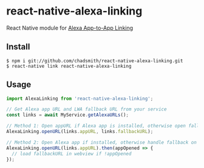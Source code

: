 # react-native-alexa-linking
React Native module for [Alexa App-to-App Linking](https://developer.amazon.com/en-US/docs/alexa/account-linking/app-to-app-account-linking-starting-from-your-app.html)

## Install
```
$ npm i git://github.com/chadsmith/react-native-alexa-linking.git
$ react-native link react-native-alexa-linking
```

## Usage
```javascript
import AlexaLinking from 'react-native-alexa-linking';

// Get Alexa app URL and LWA fallback URL from your service
const links = await MyService.getAlexaURLs();

// Method 1: Open appURL if Alexa app is installed, otherwise open fallbackURL
AlexaLinking.openURL(links.appURL, links.fallbackURL);

// Method 2: Open Alexa app if installed, otherwise handle fallback on your own
AlexaLinking.openURL(links.appURL).then(appOpened => {
  // load fallbackURL in webview if !appOpened
});
```

